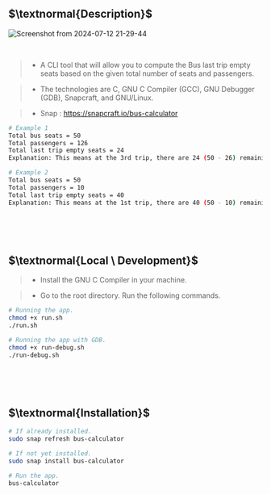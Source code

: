 ## $\textnormal{Description}$

![Screenshot from 2024-07-12 21-29-44](https://github.com/user-attachments/assets/a613d87a-9522-49d9-b0ba-36fbf74f2420)

<br />

> - A CLI tool that will allow you to compute the Bus last trip empty
    seats based on the given total number of seats and passengers.

> - The technologies are C, GNU C Compiler (GCC), GNU Debugger (GDB), Snapcraft, and GNU/Linux.

> - Snap : https://snapcraft.io/bus-calculator

```bash
# Example 1
Total bus seats = 50
Total passengers = 126
Total last trip empty seats = 24
Explanation: This means at the 3rd trip, there are 24 (50 - 26) remaining seats.

# Example 2
Total bus seats = 50
Total passengers = 10
Total last trip empty seats = 40
Explanation: This means at the 1st trip, there are 40 (50 - 10) remaining seats.
```


<br />
<br />
<br />



## $\textnormal{Local \ Development}$

> - Install the GNU C Compiler in your machine.

> - Go to the root directory. Run the following commands.

```bash
# Running the app.
chmod +x run.sh
./run.sh

# Running the app with GDB.
chmod +x run-debug.sh
./run-debug.sh
```

<br />
<br />
<br />



## $\textnormal{Installation}$

```bash
# If already installed.
sudo snap refresh bus-calculator

# If not yet installed.
sudo snap install bus-calculator

# Run the app.
bus-calculator
```
